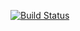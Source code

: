 [![Build Status](https://travis-ci.com/Emmanuel312/goBarber.svg?branch=master)](https://travis-ci.com/Emmanuel312/goBarber)

